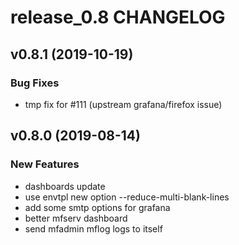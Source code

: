 # release_0.8 CHANGELOG

## v0.8.1 (2019-10-19)

### Bug Fixes

- tmp fix for #111 (upstream grafana/firefox issue)

## v0.8.0 (2019-08-14)

### New Features

- dashboards update
- use envtpl new option --reduce-multi-blank-lines
- add some smtp options for grafana
- better mfserv dashboard
- send mfadmin mflog logs to itself


